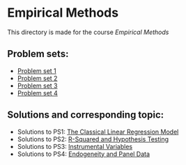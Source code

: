 # Empirical Methods

This directory is made for the course *Empirical Methods*

## Problem sets:

* [Problem set 1](PS1/PS1.pdf)
* [Problem set 2](PS2/PS2.pdf)
* [Problem set 3](PS3/PS3.pdf)
* [Problem set 4](PS4/PS4.pdf)

## Solutions and corresponding topic:

* Solutions to PS1: [The Classical Linear Regression Model](PS1/PS1.pdf)
* Solutions to PS2: [R-Squared and Hypothesis Testing](PS2/PS2.pdf)
* Solutions to PS3: [Instrumental Variables](PS3/PS3.pdf)
* Solutions to PS4: [Endogeneity and Panel Data](PS4/PS4.pdf)

